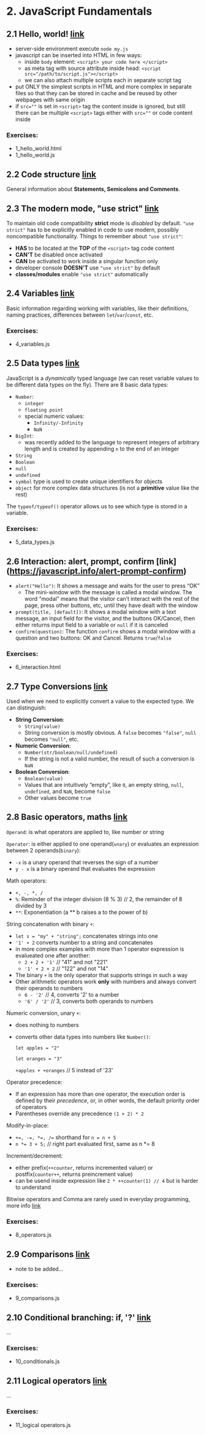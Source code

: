 # 2. JavaScript Fundamentals

## 2.1 Hello, world! [link](https://javascript.info/hello-world)
- server-side environment execute `node my.js`
- javascript can be inserted into HTML in few ways:
  - inside `body` element: `<script> your code here </script>`
  - as meta tag with source attribute inside head: `<script src="/path/to/script.js"></script>`
  - we can also attach multiple scripts each in separate script tag
- put ONLY the simplest scripts in HTML and more complex in separate files so that they can be stored in cache and be reused by other webpages 
with same origin
- if `src=""` is set in `<script>` tag the content inside is ignored, but still there can be multiple `<script>` tags either with `src=""` or code
content inside

### Exercises:
- 1_hello_world.html
- 1_hello_world.js


## 2.2 Code structure [link](https://javascript.info/structure)
General information about **Statements, Semicolons and Comments**.

## 2.3 The modern mode, "use strict" [link](https://javascript.info/strict-mode)
To maintain old code compatibility **strict** mode is *disabled* by default. `"use strict"` has to be explicitly enabled in code to use modern, possibly noncompatible functionality.
Things to remember about `"use strict"`:
- **HAS** to be located at the **TOP** of the `<script>` tag code content
- **CAN'T** be disabled once activated
- **CAN** be activated to work inside a singular function only
- developer console **DOESN'T** use `"use strict"` by default
- **classes/modules** enable `"use strict"` automatically

## 2.4 Variables [link](https://javascript.info/variables)
Basic information regarding working with variables, like their definitions, naming practices, differences between `let`/`var`/`const`, etc.

### Exercises:
- 4_variables.js


## 2.5 Data types [link](https://javascript.info/types)
JavaScript is a *dynamically* typed language (we can reset variable values to be different data types on the fly).
There are 8 basic data types:
- `Number`:
  - `integer`
  - `floating point`
  - special numeric values:
    - `Infinity/-Infinity`
    - `NaN`
- `BigInt`:
  - was recently added to the language to represent integers of arbitrary length and is created by appending `n` to the end of an integer
- `String`
- `Boolean`
- `null`
- `undefined`
- `symbol` type is used to create unique identifiers for objects
- `object` for more complex data structures (is not a **primitive** value like the rest)

The `typeof/typeof()` operator allows us to see which type is stored in a variable.

### Exercises:
- 5_data_types.js


## 2.6 Interaction: alert, prompt, confirm [link] (https://javascript.info/alert-prompt-confirm)
- `alert("Hello")`: It shows a message and waits for the user to press “OK”
  - The mini-window with the message is called a modal window. The word “modal” means that the visitor can’t interact with the rest of the page, press other buttons, etc, until they have dealt with the window
- `prompt(title, [default])`: It shows a modal window with a text message, an input field for the visitor, and the buttons OK/Cancel, then either
returns input field to a variable or `null` if it is canceled
- `confirm(question)`: The function `confirm` shows a modal window with a question and two buttons: OK and Cancel. Returns `true`/`false`

### Exercises:
- 6_interaction.html


## 2.7 Type Conversions [link](https://javascript.info/type-conversions)
Used when we need to explicitly convert a value to the expected type. We can distinguish:
- **String Conversion**:
  - `String(value)`
  - String conversion is mostly obvious. A `false` becomes `"false"`, `null` becomes `"null"`, etc.
- **Numeric Conversion**:
  - `Number(str/boolean/null/undefined)`
  - If the string is not a valid number, the result of such a conversion is `NaN`
- **Boolean Conversion**:
  - `Boolean(value)`
  - Values that are intuitively “empty”, like `0`, an empty string, `null`, `undefined`, and `NaN`, become `false`
  - Other values become `true`


## 2.8 Basic operators, maths [link](https://javascript.info/operators)
`Operand`: is what operators are applied to, like number or string

`Operator`: is either applied to one operand(`unary`) or evaluates an expression between 2 operands(`binary`):
- `-x` is a unary operand that reverses the sign of a number
- `y - x` is a binary operand that evaluates the expression

Math operators:
- `+, -, *, /`
- `%`: Reminder of the integer division (8 % 3) // 2, the remainder of 8 divided by 3
- `**`: Exponentiation (a ** b raises a to the power of b)

String concatenation with binary `+`:
- `let s = "my" + "string";` concatenates strings into one
- `'1' + 2` converts number to a string and concatenates
- in more complex examples with more than 1 operator expression is evalueated one after another:
  - `2 + 2 + '1'` // "41" and not "221"
  - `'1' + 2 + 2` // "122" and not "14"
- The binary `+` is the only operator that supports strings in such a way
- Other arithmetic operators work **only** with numbers and always convert their operands to numbers
  - `6 - '2'` // 4, converts '2' to a number
  - `'6' / '2'` // 3, converts both operands to numbers

Numeric conversion, unary `+`:
- does nothing to numbers 
- converts other data types into numbers like `Number()`:

  `let apples = "2"`

  `let oranges = "3"`

  `+apples + +oranges` // 5 instead of '23'

Operator precedence:
- If an expression has more than one operator, the execution order is defined by their *precedence*, or, in other words, the default priority order of operators
- Parentheses override any precedence `(1 + 2) * 2`

Modify-in-place:
- `+=, -=, *=, /=` shorthand for `n = n + 5`
- `n *= 3 + 5;` // right part evaluated first, same as n *= 8

Increment/decrement:
- either prefix(`++counter`, returns incremented valuer) or postfix(`counter++`, returns preincrement value)
- can be usend inside expression like `2 * ++counter(1) // 4` but is harder to understand

Bitwise operators and Comma are rarely used in everyday programming, more info [link](https://javascript.info/operators#bitwise-operators)

### Exercises:
- 8_operators.js


## 2.9 Comparisons [link](https://javascript.info/comparison#boolean-is-the-result)
- note to be added...

### Exercises:
- 9_comparisons.js


## 2.10 Conditional branching: if, '?' [link](https://javascript.info/ifelse)
...

### Exercises:
- 10_conditionals.js


## 2.11 Logical operators [link](https://javascript.info/logical-operators)
...

### Exercises:
- 11_logical operators.js